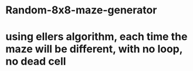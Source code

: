 # Random-8x8-maze-generator
# using ellers algorithm, each time the maze will be different, with no loop, no dead cell
